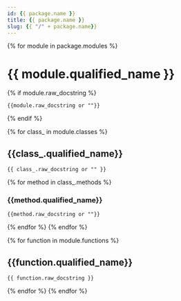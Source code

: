 ```yaml
---
id: {{ package.name }}
title: {{ package.name }}
slug: {{ "/" + package.name}}
---
```


{% for module in package.modules %}
# {{ module.qualified_name }}

{% if module.raw_docstring %}
```
{{module.raw_docstring or ""}}
```
{% endif %}

{% for class_ in module.classes %}
## {{class_.qualified_name}}
```
{{ class_.raw_docstring or "" }}
```
{% for method in class_.methods %}
### {{method.qualified_name}}
```
{{method.raw_docstring or ""}}
```
{% endfor %}
{% endfor %}

{% for function in module.functions %}
## {{function.qualified_name}}
```
{{ function.raw_docstring }}
```
{% endfor %}
{% endfor %}
